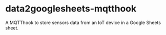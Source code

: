 # data2googlesheets-mqtthook
A MQTThook to store sensors data from an IoT device in a Google Sheets sheet.
